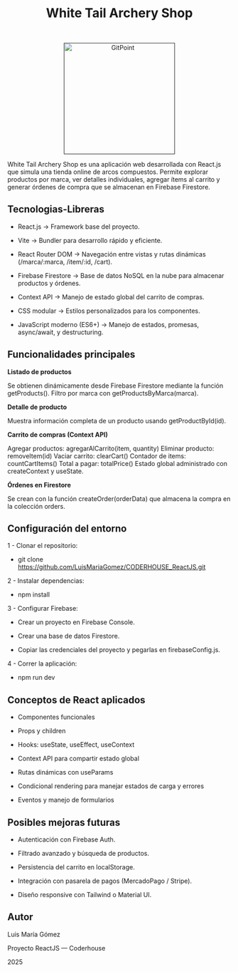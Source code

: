 <h1 align="center"> White Tail Archery Shop </h1> <br>
<p align="center">
  <a href="">
    <img alt="GitPoint" title="GitPoint" src="https://i.postimg.cc/T3yNRTRy/logo.png/" width="250">
  </a>
</p>

<p>
  White Tail Archery Shop es una aplicación web desarrollada con React.js que simula una tienda online de arcos compuestos.
Permite explorar productos por marca, ver detalles individuales, agregar ítems al carrito y generar órdenes de compra que se almacenan en Firebase Firestore.
</p>

## Tecnologias-Libreras

- React.js → Framework base del proyecto.

- Vite → Bundler para desarrollo rápido y eficiente.

- React Router DOM → Navegación entre vistas y rutas dinámicas (/marca/:marca, /item/:id, /cart).

- Firebase Firestore → Base de datos NoSQL en la nube para almacenar productos y órdenes.

- Context API → Manejo de estado global del carrito de compras.

- CSS modular → Estilos personalizados para los componentes.

- JavaScript moderno (ES6+) → Manejo de estados, promesas, async/await, y destructuring.

## Funcionalidades principales

**Listado de productos**

Se obtienen dinámicamente desde Firebase Firestore mediante la función getProducts().
Filtro por marca con getProductsByMarca(marca).

**Detalle de producto**

Muestra información completa de un producto usando getProductById(id).

**Carrito de compras (Context API)**

Agregar productos: agregarAlCarrito(item, quantity)
Eliminar producto: removeItem(id)
Vaciar carrito: clearCart()
Contador de items: countCartItems()
Total a pagar: totalPrice()
Estado global administrado con createContext y useState.

**Órdenes en Firestore**

Se crean con la función createOrder(orderData) que almacena la compra en la colección orders.


## Configuración del entorno

1 - Clonar el repositorio:

- git clone https://github.com/LuisMariaGomez/CODERHOUSE_ReactJS.git

2 - Instalar dependencias:

- npm install

3 - Configurar Firebase:

- Crear un proyecto en Firebase Console.

- Crear una base de datos Firestore.

- Copiar las credenciales del proyecto y pegarlas en firebaseConfig.js.

4 - Correr la aplicación:

- npm run dev

## Conceptos de React aplicados

- Componentes funcionales

- Props y children

- Hooks: useState, useEffect, useContext

- Context API para compartir estado global

- Rutas dinámicas con useParams

- Condicional rendering para manejar estados de carga y errores

- Eventos y manejo de formularios

## Posibles mejoras futuras

- Autenticación con Firebase Auth.

- Filtrado avanzado y búsqueda de productos.

- Persistencia del carrito en localStorage.

- Integración con pasarela de pagos (MercadoPago / Stripe).

- Diseño responsive con Tailwind o Material UI.

## Autor

Luis María Gómez

Proyecto ReactJS — Coderhouse

2025


